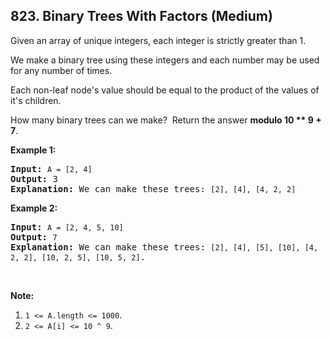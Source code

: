 ## 823. Binary Trees With Factors (Medium)

<p>Given an array of unique integers, each integer is strictly greater than 1.</p>

<p>We make a binary tree using these integers&nbsp;and each number may be used for any number of times.</p>

<p>Each non-leaf node&#39;s&nbsp;value should be equal to the product of the values of it&#39;s children.</p>

<p>How many binary trees can we make?&nbsp; Return the answer <strong>modulo 10 ** 9 + 7</strong>.</p>

<p><strong>Example 1:</strong></p>

<pre>
<strong>Input:</strong> <code>A = [2, 4]</code>
<strong>Output:</strong> 3
<strong>Explanation:</strong> We can make these trees: <code>[2], [4], [4, 2, 2]</code></pre>

<p><strong>Example 2:</strong></p>

<pre>
<strong>Input:</strong> <code>A = [2, 4, 5, 10]</code>
<strong>Output:</strong> <code>7</code>
<strong>Explanation:</strong> We can make these trees: <code>[2], [4], [5], [10], [4, 2, 2], [10, 2, 5], [10, 5, 2]</code>.</pre>

<p>&nbsp;</p>

<p><strong>Note:</strong></p>

<ol>
	<li><code>1 &lt;= A.length &lt;=&nbsp;1000</code>.</li>
	<li><code>2 &lt;=&nbsp;A[i]&nbsp;&lt;=&nbsp;10 ^ 9</code>.</li>
</ol>
